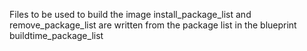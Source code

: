 Files to be used to build the image
install_package_list and remove_package_list are written from the package list in the blueprint buildtime_package_list